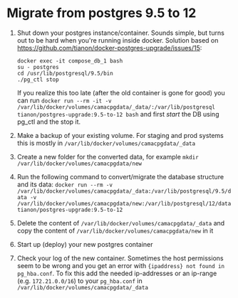 # Migrate from postgres 9.5 to 12

1. Shut down your postgres instance/container. Sounds simple, but turns out to be hard when you're running inside docker. Solution based on https://github.com/tianon/docker-postgres-upgrade/issues/15:

    ```
    docker exec -it compose_db_1 bash
    su - postgres
    cd /usr/lib/postgresql/9.5/bin
    ./pg_ctl stop
    ```

    If you realize this too late (after the old container is gone for good) you can run `docker run --rm -it -v /var/lib/docker/volumes/camacpgdata/_data/:/var/lib/postgresql tianon/postgres-upgrade:9.5-to-12 bash` and first _start_ the DB using pg_ctl and the stop it.

2. Make a backup of your existing volume. For staging and prod systems this is mostly in `/var/lib/docker/volumes/camacpgdata/_data`
3. Create a new folder for the converted data, for example `mkdir /var/lib/docker/volumes/camacpgdata/new`
4. Run the following command to convert/migrate the database structure and its data:
`docker run --rm -v /var/lib/docker/volumes/camacpgdata/_data:/var/lib/postgresql/9.5/data -v /var/lib/docker/volumes/camacpgdata/new:/var/lib/postgresql/12/data tianon/postgres-upgrade:9.5-to-12`
5. Delete the content of `/var/lib/docker/volumes/camacpgdata/_data` and copy the content of `/var/lib/docker/volumes/camacpgdata/new` in it
6. Start up (deploy) your new postgres container
7. Check your log of the new container. Sometimes the host permissions seem to be wrong and you get an error with `{ipaddress} not found in pg_hba.conf`. To fix this add the needed ip-addresses or an ip-range (e.g. `172.21.0.0/16`) to your `pg_hba.conf` in `/var/lib/docker/volumes/camacpgdata/_data`
